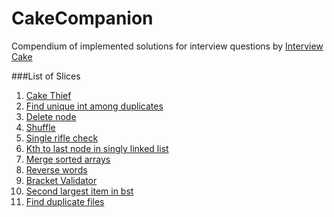 # CakeCompanion
Compendium of implemented solutions for interview questions by [Interview Cake](https://www.interviewcake.com/)

###List of Slices
1. [Cake Thief](https://www.interviewcake.com/question/cake-thief)
2. [Find unique int among duplicates](https://www.interviewcake.com/question/find-unique-int-among-duplicates)
3. [Delete node](https://www.interviewcake.com/question/delete-node)
4. [Shuffle](https://www.interviewcake.com/question/shuffle)
5. [Single rifle check](https://www.interviewcake.com/question/single-rifle-check)
6. [Kth to last node in singly linked list](https://www.interviewcake.com/question/kth-to-last-node-in-singly-linked-list)
7. [Merge sorted arrays](https://www.interviewcake.com/question/merge-sorted-arrays)
8. [Reverse words](https://www.interviewcake.com/question/reverse-words)
9. [Bracket Validator](https://www.interviewcake.com/question/bracket-validator)
10. [Second largest item in bst](https://www.interviewcake.com/question/second-largest-item-in-bst)
11. [Find duplicate files](https://www.interviewcake.com/question/find-duplicate-files)
